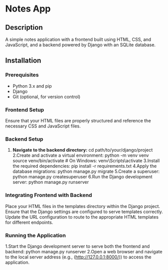 # Notes App

## Description
A simple notes application with a frontend built using HTML, CSS, and JavaScript, and a backend powered by Django with an SQLite database.

## Installation

### Prerequisites
- Python 3.x and pip
- Django
- Git (optional, for version control)

### Frontend Setup
Ensure that your HTML files are properly structured and reference the necessary CSS and JavaScript files.

### Backend Setup
1. **Navigate to the backend directory:**
   cd path/to/your/django/project
2.Create and activate a virtual environment:
  python -m venv venv
  source venv/bin/activate  # On Windows: venv\Scripts\activate
3.Install the required dependencies:
  pip install -r requirements.txt
4.Apply the database migrations:
  python manage.py migrate
5.Create a superuser:
  python manage.py createsuperuser
6.Run the Django development server:
  python manage.py runserver

### Integrating Frontend with Backend
Place your HTML files in the templates directory within the Django project.
Ensure that the Django settings are configured to serve templates correctly.
Update the URL configuration to route to the appropriate HTML templates for different endpoints.

### Running the Application
1.Start the Django development server to serve both the frontend and backend:
  python manage.py runserver
2.Open a web browser and navigate to the local server address (e.g., (http://127.0.0.1:8000/)) to access the application.





